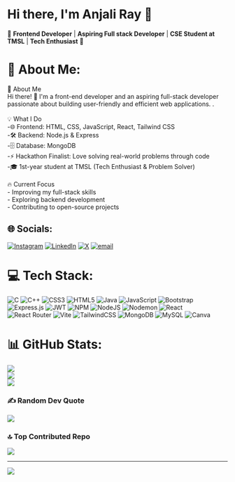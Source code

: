 # Hi there, I'm Anjali Ray 👋

🌟 **Frontend Developer** | **Aspiring Full stack Developer** | **CSE Student at TMSL** | **Tech Enthusiast** 🌟

# 💫 About Me:
🚀 About Me<br>Hi there! 👋 I'm a front-end developer and an aspiring full-stack developer passionate about building user-friendly and efficient web applications. .<br><br>💡 What I Do<br>-🌐 Frontend: HTML, CSS, JavaScript, React, Tailwind CSS<br>-🛠 Backend:  Node.js & Express<br>-🗄️ Database: MongoDB<br>-⚡ Hackathon Finalist: Love solving real-world problems through code<br>-🎓 1st-year student at TMSL (Tech Enthusiast & Problem Solver)<br><br>🔥 Current Focus<br>- Improving my full-stack skills<br>- Exploring backend development<br>- Contributing to open-source projects


## 🌐 Socials:
[![Instagram](https://img.shields.io/badge/Instagram-%23E4405F.svg?logo=Instagram&logoColor=white)](https://instagram.com/anjali_rayyy) [![LinkedIn](https://img.shields.io/badge/LinkedIn-%230077B5.svg?logo=linkedin&logoColor=white)](https://linkedin.com/in/anjali-ray-592200341) [![X](https://img.shields.io/badge/X-black.svg?logo=X&logoColor=white)](https://x.com/anjali95891) [![email](https://img.shields.io/badge/Email-D14836?logo=gmail&logoColor=white)](mailto:rayyyanjali@gmail.com) 

# 💻 Tech Stack:
![C](https://img.shields.io/badge/c-%2300599C.svg?style=for-the-badge&logo=c&logoColor=white) ![C++](https://img.shields.io/badge/c++-%2300599C.svg?style=for-the-badge&logo=c%2B%2B&logoColor=white) ![CSS3](https://img.shields.io/badge/css3-%231572B6.svg?style=for-the-badge&logo=css3&logoColor=white) ![HTML5](https://img.shields.io/badge/html5-%23E34F26.svg?style=for-the-badge&logo=html5&logoColor=white) ![Java](https://img.shields.io/badge/java-%23ED8B00.svg?style=for-the-badge&logo=openjdk&logoColor=white) ![JavaScript](https://img.shields.io/badge/javascript-%23323330.svg?style=for-the-badge&logo=javascript&logoColor=%23F7DF1E) ![Bootstrap](https://img.shields.io/badge/bootstrap-%238511FA.svg?style=for-the-badge&logo=bootstrap&logoColor=white) ![Express.js](https://img.shields.io/badge/express.js-%23404d59.svg?style=for-the-badge&logo=express&logoColor=%2361DAFB) ![JWT](https://img.shields.io/badge/JWT-black?style=for-the-badge&logo=JSON%20web%20tokens) ![NPM](https://img.shields.io/badge/NPM-%23CB3837.svg?style=for-the-badge&logo=npm&logoColor=white) ![NodeJS](https://img.shields.io/badge/node.js-6DA55F?style=for-the-badge&logo=node.js&logoColor=white) ![Nodemon](https://img.shields.io/badge/NODEMON-%23323330.svg?style=for-the-badge&logo=nodemon&logoColor=%BBDEAD) ![React](https://img.shields.io/badge/react-%2320232a.svg?style=for-the-badge&logo=react&logoColor=%2361DAFB) ![React Router](https://img.shields.io/badge/React_Router-CA4245?style=for-the-badge&logo=react-router&logoColor=white) ![Vite](https://img.shields.io/badge/vite-%23646CFF.svg?style=for-the-badge&logo=vite&logoColor=white) ![TailwindCSS](https://img.shields.io/badge/tailwindcss-%2338B2AC.svg?style=for-the-badge&logo=tailwind-css&logoColor=white) ![MongoDB](https://img.shields.io/badge/MongoDB-%234ea94b.svg?style=for-the-badge&logo=mongodb&logoColor=white) ![MySQL](https://img.shields.io/badge/mysql-4479A1.svg?style=for-the-badge&logo=mysql&logoColor=white) ![Canva](https://img.shields.io/badge/Canva-%2300C4CC.svg?style=for-the-badge&logo=Canva&logoColor=white)
# 📊 GitHub Stats:
![](https://github-readme-stats.vercel.app/api?username=AnjaliRayyy&theme=dark&hide_border=false&include_all_commits=false&count_private=false)<br/>
![](https://nirzak-streak-stats.vercel.app/?user=AnjaliRayyy&theme=dark&hide_border=false)<br/>
![](https://github-readme-stats.vercel.app/api/top-langs/?username=AnjaliRayyy&theme=dark&hide_border=false&include_all_commits=false&count_private=false&layout=compact)

### ✍️ Random Dev Quote
![](https://quotes-github-readme.vercel.app/api?type=horizontal&theme=radical)

### 🔝 Top Contributed Repo
![](https://github-contributor-stats.vercel.app/api?username=AnjaliRayyy&limit=5&theme=dark&combine_all_yearly_contributions=true)

---
[![](https://visitcount.itsvg.in/api?id=AnjaliRayyy&icon=0&color=0)](https://visitcount.itsvg.in)

<!-- Proudly created with GPRM ( https://gprm.itsvg.in ) -->

